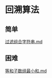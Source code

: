 # 回溯算法

## 简单

[过滤组合字符串.md](https://github.com/niu0217/Documents/blob/main/Algorithm/OD/backtracking/过滤组合字符串.md)

## 困难

[等和子数组最小和.md](https://github.com/niu0217/Documents/blob/main/Algorithm/OD/backtracking/等和子数组最小和.md)
